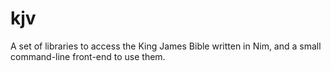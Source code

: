 # kjv
A set of libraries to access the King James Bible written in Nim, and a small command-line front-end to use them.
